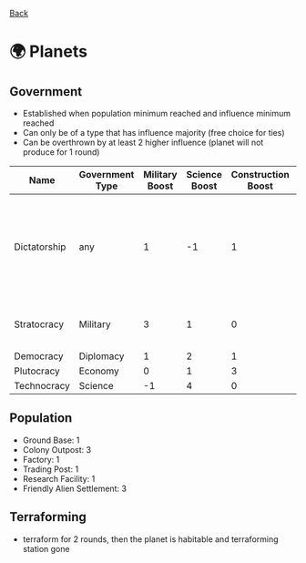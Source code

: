 [Back](https://github.com/haslo/space4x/blob/master/readme.md)

# :earth_africa: Planets

## Government

* Established when population minimum reached and influence minimum reached
* Can only be of a type that has influence majority (free choice for ties)
* Can be overthrown by at least 2 higher influence (planet will not produce for 1 round)

| Name | Government Type | Military Boost | Science Boost | Construction Boost | Special Rules |
|---|---|---|---|---|---|
| Dictatorship | any | 1 | -1 | 1 | Can be established at 2 below influence minimum, cannot be overthrown by same player |
| Stratocracy | Military | 3 | 1 | 0 | No Smuggling to or from hex |
| Democracy | Diplomacy | 1 | 2 | 1 | - |
| Plutocracy | Economy | 0 | 1 | 3 | - |
| Technocracy | Science | -1 | 4 | 0 | - |

## Population

* Ground Base: 1
* Colony Outpost: 3
* Factory: 1
* Trading Post: 1
* Research Facility: 1
* Friendly Alien Settlement: 3

## Terraforming

* terraform for 2 rounds, then the planet is habitable and terraforming station gone

